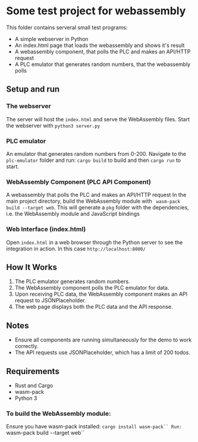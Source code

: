 # Some test project for webassembly

This folder contains serveral small test programs:
* A simple webserver in Python
* An index.html page that loads the webassembly and shows it's result
* A webassembly component, that polls the PLC and makes an API/HTTP request
* A PLC emulator that generates random numbers, that the webassembly polls

## Setup and run

### The webserver 

The server will host the `index.html` and serve the WebAssembly files.
Start the webserver with `python3 server.py`


### PLC emulator

An emulator that generates random numbers from 0-200.
Navigate to the `plc-emulator` folder and run:
`cargo build` to build and then  `cargo run` to start.


### WebAssembly Component (PLC API Component)

A webassembly that polls the PLC and makes an API/HTTP request
In the main project directory, build the WebAssembly module 
with ` wasm-pack build --target web`. This will generate a `pkg` folder with the dependencies,
i.e.  the WebAssembly module and JavaScript bindings

### Web Interface (index.html)

Open `index.html` in a web browser through the Python server to see the integration in action.
In this case `http://localhost:8000/`

## How It Works

1. The PLC emulator generates random numbers.
2. The WebAssembly component polls the PLC emulator for data.
3. Upon receiving PLC data, the WebAssembly component makes an API request to JSONPlaceholder.
4. The web page displays both the PLC data and the API response.

## Notes

- Ensure all components are running simultaneously for the demo to work correctly.
- The API requests use JSONPlaceholder, which has a limit of 200 todos.

## Requirements

- Rust and Cargo
- wasm-pack
- Python 3

### To build the WebAssembly module:

Ensure you have wasm-pack installed: `cargo install wasm-pack``
Run: `wasm-pack build --target web``


